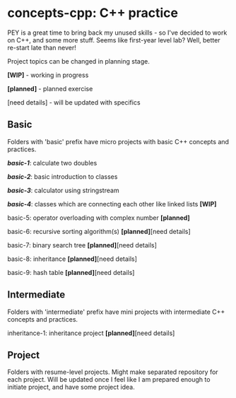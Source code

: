 # **concepts-cpp: C++ practice**
PEY is a great time to bring back my unused skills - so I've decided to work on C++, and some more stuff. Seems like first-year level lab? Well, better re-start late than never!

Project topics can be changed in planning stage.

**[WIP]** - working in progress

**[planned]** - planned exercise

[need details] - will be updated with specifics

## **Basic**
Folders with 'basic' prefix have micro projects with basic C++ concepts and practices.

**_basic-1_**: calculate two doubles

**_basic-2_**: basic introduction to classes

**_basic-3_**: calculator using stringstream

**_basic-4_**: classes which are connecting each other like linked lists **[WIP]**

basic-5: operator overloading with complex number **[planned]**

basic-6: recursive sorting algorithm(s) **[planned]**[need details]

basic-7: binary search tree **[planned]**[need details]

basic-8: inheritance **[planned]**[need details]

basic-9: hash table **[planned]**[need details]

## **Intermediate**
Folders with 'intermediate' prefix have mini projects with intermediate C++ concepts and practices.

inheritance-1: inheritance project **[planned]**[need details]

## **Project**
Folders with resume-level projects. Might make separated repository for each project. Will be updated once I feel like I am prepared enough to initiate project, and have some project idea.